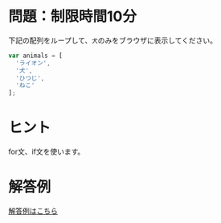 # 問題：制限時間10分
下記の配列をループして、`犬`のみをブラウザに表示してください。  
```js
var animals = [
  'ライオン',
  '犬',
  'ひつじ',
  'ねこ'
];
```

# ヒント
for文、if文を使います。  

# 解答例
[解答例はこちら](http://codepen.io/anon/pen/xGxRaL)

